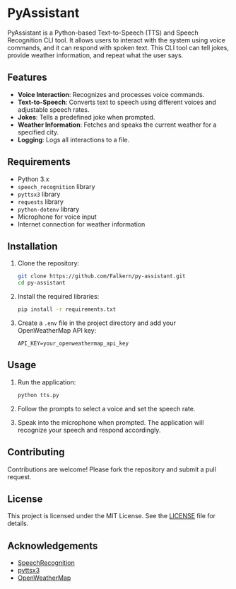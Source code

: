 # PyAssistant

PyAssistant is a Python-based Text-to-Speech (TTS) and Speech Recognition CLI tool. It allows users to interact with the system using voice commands, and it can respond with spoken text. This CLI tool can tell jokes, provide weather information, and repeat what the user says.

## Features

- **Voice Interaction**: Recognizes and processes voice commands.
- **Text-to-Speech**: Converts text to speech using different voices and adjustable speech rates.
- **Jokes**: Tells a predefined joke when prompted.
- **Weather Information**: Fetches and speaks the current weather for a specified city.
- **Logging**: Logs all interactions to a file.

## Requirements

- Python 3.x
- `speech_recognition` library
- `pyttsx3` library
- `requests` library
- `python-dotenv` library
- Microphone for voice input
- Internet connection for weather information

## Installation

1. Clone the repository:

   ```sh
   git clone https://github.com/Falkern/py-assistant.git
   cd py-assistant
   ```

2. Install the required libraries:

   ```sh
   pip install -r requirements.txt
   ```

3. Create a `.env` file in the project directory and add your OpenWeatherMap API key:
   ```
   API_KEY=your_openweathermap_api_key
   ```

## Usage

1. Run the application:

   ```sh
   python tts.py
   ```

2. Follow the prompts to select a voice and set the speech rate.

3. Speak into the microphone when prompted. The application will recognize your speech and respond accordingly.

## Contributing

Contributions are welcome! Please fork the repository and submit a pull request.

## License

This project is licensed under the MIT License. See the [LICENSE](LICENSE) file for details.

## Acknowledgements

- [SpeechRecognition](https://pypi.org/project/SpeechRecognition/)
- [pyttsx3](https://pypi.org/project/pyttsx3/)
- [OpenWeatherMap](https://openweathermap.org/)

